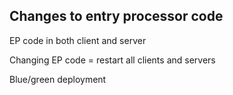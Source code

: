 ##  Changes to entry processor code

EP code in both client and server

Changing EP code = restart all clients and servers

Blue/green deployment
